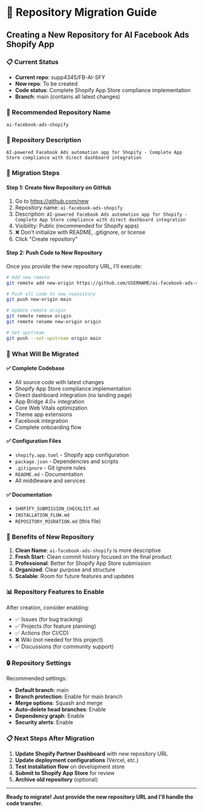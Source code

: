 # 🔄 Repository Migration Guide

## Creating a New Repository for AI Facebook Ads Shopify App

### 📋 Current Status
- **Current repo**: supp4345/FB-AI-SFY
- **New repo**: To be created
- **Code status**: Complete Shopify App Store compliance implementation
- **Branch**: main (contains all latest changes)

### 🎯 Recommended Repository Name
`ai-facebook-ads-shopify`

### 📝 Repository Description
```
AI-powered Facebook Ads automation app for Shopify - Complete App Store compliance with direct dashboard integration
```

### 🔧 Migration Steps

#### Step 1: Create New Repository on GitHub
1. Go to https://github.com/new
2. Repository name: `ai-facebook-ads-shopify`
3. Description: `AI-powered Facebook Ads automation app for Shopify - Complete App Store compliance with direct dashboard integration`
4. Visibility: Public (recommended for Shopify apps)
5. ❌ Don't initialize with README, .gitignore, or license
6. Click "Create repository"

#### Step 2: Push Code to New Repository
Once you provide the new repository URL, I'll execute:

```bash
# Add new remote
git remote add new-origin https://github.com/USERNAME/ai-facebook-ads-shopify.git

# Push all code to new repository
git push new-origin main

# Update remote origin
git remote remove origin
git remote rename new-origin origin

# Set upstream
git push --set-upstream origin main
```

### 📁 What Will Be Migrated

#### ✅ Complete Codebase
- All source code with latest changes
- Shopify App Store compliance implementation
- Direct dashboard integration (no landing page)
- App Bridge 4.0+ integration
- Core Web Vitals optimization
- Theme app extensions
- Facebook integration
- Complete onboarding flow

#### ✅ Configuration Files
- `shopify.app.toml` - Shopify app configuration
- `package.json` - Dependencies and scripts
- `.gitignore` - Git ignore rules
- `README.md` - Documentation
- All middleware and services

#### ✅ Documentation
- `SHOPIFY_SUBMISSION_CHECKLIST.md`
- `INSTALLATION_FLOW.md`
- `REPOSITORY_MIGRATION.md` (this file)

### 🚀 Benefits of New Repository

1. **Clean Name**: `ai-facebook-ads-shopify` is more descriptive
2. **Fresh Start**: Clean commit history focused on the final product
3. **Professional**: Better for Shopify App Store submission
4. **Organized**: Clear purpose and structure
5. **Scalable**: Room for future features and updates

### 📊 Repository Features to Enable

After creation, consider enabling:
- ✅ Issues (for bug tracking)
- ✅ Projects (for feature planning)
- ✅ Actions (for CI/CD)
- ❌ Wiki (not needed for this project)
- ✅ Discussions (for community support)

### 🔒 Repository Settings

Recommended settings:
- **Default branch**: main
- **Branch protection**: Enable for main branch
- **Merge options**: Squash and merge
- **Auto-delete head branches**: Enable
- **Dependency graph**: Enable
- **Security alerts**: Enable

### 📋 Next Steps After Migration

1. **Update Shopify Partner Dashboard** with new repository URL
2. **Update deployment configurations** (Vercel, etc.)
3. **Test installation flow** on development store
4. **Submit to Shopify App Store** for review
5. **Archive old repository** (optional)

---

**Ready to migrate! Just provide the new repository URL and I'll handle the code transfer.**